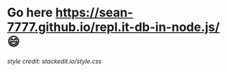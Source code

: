 # Go here https://sean-7777.github.io/repl.it-db-in-node.js/ :smile:
###### style credit: stackedit.io/style.css
